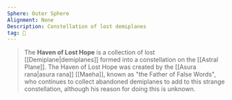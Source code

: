 ```yaml
---
Sphere: Outer Sphere
Alignment: None
Description: Constellation of lost demiplanes
tag: 🌌
---
```


> The **Haven of Lost Hope** is a collection of lost [[Demiplane|demiplanes]] formed into a constellation on the [[Astral Plane]]. The Haven of Lost Hope was created by the [[Asura rana|asura rana]] [[Maeha]], known as "the Father of False Words", who continues to collect abandoned demiplanes to add to this strange constellation, although his reason for doing this is unknown.








